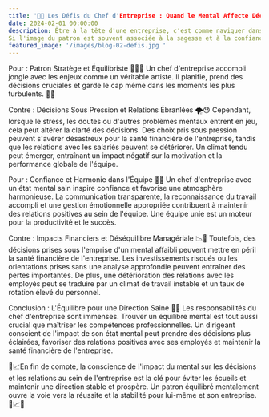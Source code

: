 ```yaml
---
title: '🧠💼 Les Défis du Chef d'Entreprise : Quand le Mental Affecte Décisions et Relations 💼🤯'
date: 2024-02-01 00:00:00
description: Être à la tête d'une entreprise, c'est comme naviguer dans un brouillard : parfois, la visibilité est parfaite, mais d'autres fois, on avance à tâtons. 
Si l'image du patron est souvent associée à la sagesse et à la confiance, la réalité est que même les plus aguerris peuvent être affectés par un mental fragilisé, impactant ainsi leurs choix et la dynamique de l'entreprise.
featured_image: '/images/blog-02-defis.jpg '
---
```


Pour : 
Patron Stratège et Équilibriste 🤹‍♂️💼
Un chef d'entreprise accompli jongle avec les enjeux comme un véritable artiste. Il planifie, prend des décisions cruciales et garde le cap même dans les moments les plus turbulents. 💼💡 

Contre : 
Décisions Sous Pression et Relations Ébranlées 🌪️😓
Cependant, lorsque le stress, les doutes ou d'autres problèmes mentaux entrent en jeu, cela peut altérer la clarté des décisions. 
Des choix pris sous pression peuvent s'avérer désastreux pour la santé financière de l'entreprise, tandis que les relations avec les salariés peuvent se détériorer. 
Un climat tendu peut émerger, entraînant un impact négatif sur la motivation et la performance globale de l'équipe. 

Pour : 
Confiance et Harmonie dans l'Équipe 🌟👥
Un chef d'entreprise avec un état mental sain inspire confiance et favorise une atmosphère harmonieuse. 
La communication transparente, la reconnaissance du travail accompli et une gestion émotionnelle appropriée contribuent à maintenir des relations positives au sein de l'équipe. 
Une équipe unie est un moteur pour la productivité et le succès. 

Contre : 
Impacts Financiers et Déséquilibre Managériale 📉💸
Toutefois, des décisions prises sous l'emprise d'un mental affaibli peuvent mettre en péril la santé financière de l'entreprise. 
Les investissements risqués ou les orientations prises sans une analyse approfondie peuvent entraîner des pertes importantes. 
De plus, une détérioration des relations avec les employés peut se traduire par un climat de travail instable et un taux de rotation élevé du personnel. 

Conclusion : L'Équilibre pour une Direction Saine 🌟💼
Les responsabilités du chef d'entreprise sont immenses. Trouver un équilibre mental est tout aussi crucial que maîtriser les compétences professionnelles. 
Un dirigeant conscient de l'impact de son état mental peut prendre des décisions plus éclairées, favoriser des relations positives avec ses employés et maintenir la santé financière de l'entreprise. 

🚀📈En fin de compte, la conscience de l'impact du mental sur les décisions et les relations au sein de l'entreprise est la clé pour éviter les écueils et maintenir une direction stable et prospère. 
Un patron équilibré mentalement ouvre la voie vers la réussite et la stabilité pour lui-même et son entreprise. 🚀📈🧠
